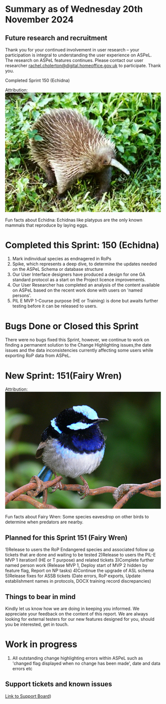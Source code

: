 # Summary as of Wednesday 20th November 2024



## Future research and recruitment 

Thank you for your continued involvement in user research – your participation is integral to understanding the user experience on ASPeL. The research on ASPeL features continues. Please contact our user researcher rachel.cholerton@digital.homeoffice.gov.uk to participate. Thank you.  
 


Completed Sprint 150 (Echidna)



Attribution:
![User:Jaganath, CC BY-SA 3.0 <http://creativecommons.org/licenses/by-sa/3.0/>, via Wikimedia Commons](128pxLong-beakedEchidna.jpg)






Fun facts about Echidna:
Echidnas like platypus are the only known mammals that reproduce by laying eggs.



# Completed this Sprint: 150 (Echidna)
1) Mark indinvidual species as endnagered in RoPs
2) Spike, which represents a deep dive, to determine the updates needed on the ASPeL Schema or database structure
3) Our User Interface designers have produced a design for one GA standard protocol as a start on the Project licence improvements.
4) Our User Researcher has completed an analysis of the content available on ASPeL based on the recent work done with users on 'named persons'.
5) PIL E MVP 1-Course purpose (HE or Training) is done but awaits further testing before it can be released to users. 

   
   

# Bugs Done or Closed this Sprint

There were no bugs fixed this Sprint, however, we continue to work on finding a permanent solution to the Change Highlighting issues,the date issues and the data inconsistencies currently affecting some users while exporting RoP data from ASPeL. 









# New Sprint: 151(Fairy Wren)








Attribution:
![[User:Jaganath, CC BY-SA 3.0 <http://creativecommons.org/licenses/by-sa/3.0/>, via Wikimedia Commons](https://commons.wikimedia.org/wiki/Category:CC-BY-SA-3.0-migrated)](FairyWren.jpg)







Fun facts about Fairy Wren:
Some species eavesdrop on other birds to determine when predators are nearby.




## Planned for this Sprint 151 (Fairy Wren)

1)Release to users the RoP Endangered species and associated follow up tickets that are done and waiting to be tested
2)Release to users the PIL-E MVP 1 iteration1 (HE or T purpose) and related tickets
3)Complete further named person work (Release MVP 1, Deploy start of MVP 2 hidden by feature flag, Report on NP tasks)
4)Continue the upgrade of ASL schema
5)Release fixes for ASSB tickets (Date errors, RoP exports, Update establishment names in protocols, DOCX training record discrepancies)

   


   

## Things to bear in mind
Kindly let us know how we are doing in keeping you informed. We appreciate your feedback on the content of this report. 
We are always looking for external testers for our new features designed for you, should you be interested, get in touch.

# Work in progress
1) All outstanding change highlighting errors within ASPeL such as 'changed flag displayed when no change has been made', date and data errors etc 
  

   
 
   
## Support tickets and known issues
[Link to Support Board](https://collaboration.homeoffice.gov.uk/jira/secure/RapidBoard.jspa?rapidView=1717))





  

   
 
   

